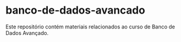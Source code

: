 # banco-de-dados-avancado
Este repositório contém materiais relacionados ao curso de Banco de Dados Avançado.
